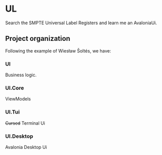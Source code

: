 # UL

Search the SMPTE Universal Label Registers and learn me an AvaloniaUi.

## Project organization

Following the example of Wiesław Šoltés, we have:

### Ul

Business logic.

### Ul.Core

ViewModels

### Ul.Tui

~~Cursed~~ Terminal Ui

### Ul.Desktop

Avalonia Desktop Ui
